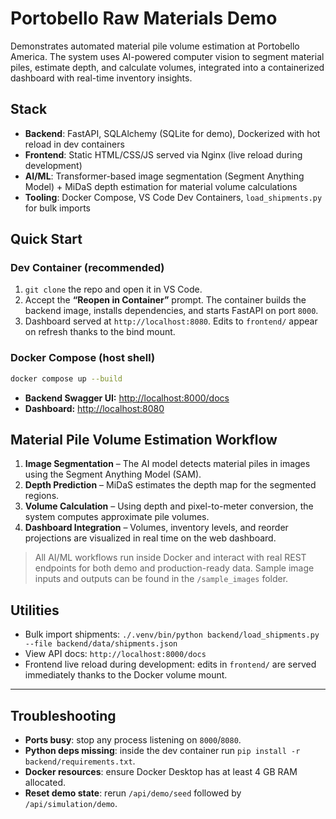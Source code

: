 # Portobello Raw Materials Demo

Demonstrates automated material pile volume estimation at Portobello America. The system uses AI-powered computer vision to segment material piles, estimate depth, and calculate volumes, integrated into a containerized dashboard with real-time inventory insights.

## Stack
- **Backend**: FastAPI, SQLAlchemy (SQLite for demo), Dockerized with hot reload in dev containers
- **Frontend**: Static HTML/CSS/JS served via Nginx (live reload during development)
- **AI/ML**: Transformer-based image segmentation (Segment Anything Model) + MiDaS depth estimation for material volume calculations
- **Tooling**: Docker Compose, VS Code Dev Containers, `load_shipments.py` for bulk imports

## Quick Start

### Dev Container (recommended)
1. `git clone` the repo and open it in VS Code.
2. Accept the **“Reopen in Container”** prompt. The container builds the backend image, installs dependencies, and starts FastAPI on port `8000`.
3. Dashboard served at `http://localhost:8080`. Edits to `frontend/` appear on refresh thanks to the bind mount.

### Docker Compose (host shell)
```bash
docker compose up --build
```

- **Backend Swagger UI:** [http://localhost:8000/docs](http://localhost:8000/docs)  
- **Dashboard:** [http://localhost:8080](http://localhost:8080)  

## Material Pile Volume Estimation Workflow
1. **Image Segmentation** – The AI model detects material piles in images using the Segment Anything Model (SAM).  
2. **Depth Prediction** – MiDaS estimates the depth map for the segmented regions.  
3. **Volume Calculation** – Using depth and pixel-to-meter conversion, the system computes approximate pile volumes.  
4. **Dashboard Integration** – Volumes, inventory levels, and reorder projections are visualized in real time on the web dashboard.  

> All AI/ML workflows run inside Docker and interact with real REST endpoints for both demo and production-ready data. Sample image inputs and outputs can be found in the `/sample_images` folder.

## Utilities
- Bulk import shipments: `./.venv/bin/python backend/load_shipments.py --file backend/data/shipments.json`
- View API docs: `http://localhost:8000/docs`
- Frontend live reload during development: edits in `frontend/` are served immediately thanks to the Docker volume mount.

---

## Troubleshooting
- **Ports busy**: stop any process listening on `8000`/`8080`.
- **Python deps missing**: inside the dev container run `pip install -r backend/requirements.txt`.
- **Docker resources**: ensure Docker Desktop has at least 4 GB RAM allocated.
- **Reset demo state**: rerun `/api/demo/seed` followed by `/api/simulation/demo`.
